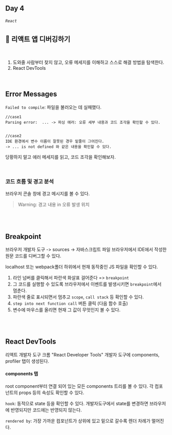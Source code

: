 ## Day 4

###### `React`

## :memo: 리액트 앱 디버깅하기

<br>

1. 도와줄 사람부터 찾지 않고, 오류 메세지를 이해하고 스스로 해결 방법을 탐색한다.
2. React DevTools


<br>


## Error Messages

`Failed to compile`: 파일을 불러오는 데 실패했다.

```
//case1
Parsing error:  ... -> 파싱 에러: 오류 세부 내용과 코드 조각을 확인할 수 있다.


//case2
IDE 환경에서 변수 이름이 잘못된 경우 밑줄이 그어진다.
-> ... is not defined 와 같은 내용을 확인할 수 있다.
```

당황하지 말고 에러 메세지를 읽고, 코드 조각을 확인해보자.

<br>

### 코드 흐름 및 경고 분석
브라우저 콘솔 창에 경고 메시지를 볼 수 있다.
> Warning: 경고 내용 in 오류 발생 위치

<br>
<br>

## Breakpoint
브라우저 개발자 도구 -> sources -> 자바스크립트 파일
브라우저에서 IDE에서 작성한 원문 코드를 디버그할 수 있다.

localhost 또는 webpack폴더 하위에서 현재 동작중인 JS 파일을 확인할 수 있다.

1. 라인 넘버를 클릭해서 파란색 화살표 걸어준다 => `breakpoint`
2. 그 코드를 실행할 수 있도록 브라우저에서 이벤트를 발생시키면 `breakpoint`에서 멈춘다.
3. 파란색 줄로 표시되면서 멈추고 `scope`, `call stack` 등 확인할 수 있다.
4. `step into next function call` 버튼 클릭 (다음 함수 호출)
5. 변수에 마우스를 올리면 현재 그 값이 무엇인지 볼 수 있다.

<br>
<br>

## React DevTools

리액트 개발자 도구
크롬 "React Developer Tools"
개발자 도구에 components, profiler 탭이 생성된다.

#### components 탭
root component부터 연결 되어 있는 모든 components 트리를 볼 수 있다.
각 컴포넌트의 props 등의 속성도 확인할 수 있다.

`hook`: 동적으로 state 등을 확인할 수 있다.
개발자도구에서 state를 변경하면 브라우저에 반영되지만 코드에는 반영되지 않는다.

`rendered by`: 가장 가까운 컴포넌트가 상위에 있고 밑으로 갈수록 렌더 차례가 멀어진다.
